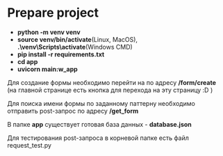 
<div>
    <div>  
        <h1>Prepare project</h1>
    </div>
    <div>
        <ul>
            <li><b>python -m venv venv</b></li>
            <li><b>source venv/bin/activate</b>(Linux, MacOS), <b>.\venv\Scripts\activate</b>(Windows CMD)</li>
            <li><b>pip install -r requirements.txt</b></li>
            <li><b>cd app</b></li>
            <li><b>uvicorn main:w_app</b></li>
        </ul>
    </div>
</div>


<div>
    <p>Для создание формы необходимо перейти на по адресу <b>/form/create</b> (на главной странице есть кнопка для перехода на эту страницу :D )</p>
    <p>Для поиска имени формы по заданному паттерну необходимо отправить post-запрос по адресу <b>/get_form</b></p>
</div>
<div>
    <p>В папке <b>app</b> существует готовая база данных - <b>database.json</b></p>
</div>

<div>
    <p> Для тестирования post-запроса в корневой папке есть файл request_test.py </p>
</div>
